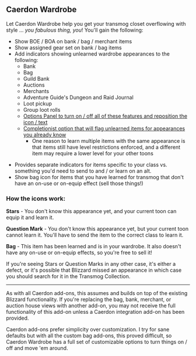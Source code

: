 <h2 id="w-caerdon-wardrobe">Caerdon Wardrobe</h2>
<p>Let Caerdon Wardrobe help you get your transmog closet overflowing with style ...<em> you fabulous thing, you</em>! You'll gain the following:</p>
<ul>
<li>Show BOE / BOA on bank / bag / merchant items</li>
<li>Show assigned gear set on bank / bag items</li>
<li>Add indicators showing unlearned wardrobe appearances to the following:
<ul>
<li>Bank</li>
<li>Bag</li>
<li>Guild Bank</li>
<li>Auctions</li>
<li>Merchants</li>
<li>Adventure Guide's Dungeon and Raid Journal</li>
<li>Loot pickup</li>
<li>Group loot rolls</li>
<li><ins> Options Panel to turn on / off all of these features and reposition the icon / text </ins></li>
<li><ins> Completionist option that will flag unlearned items for appearances you already know </ins>
<ul>
<li>One reason to learn multiple items with the same appearance is that items still have level restrictions enforced, and a different item may require a lower level for your other toons</li>
</ul>
</li>
</ul>
</li>
</ul>
<ul>
<li>Provides separate indicators for items specific to your class vs. something you'd need to send to and / or learn on an alt.</li>
<li>Show bag icon for items that you have learned for transmog that don't have an on-use or on-equip effect (sell those things!)</li>
</ul>
<h3 id="w-how-the-icons-work">How the icons work:</h3>
<p><strong>Stars</strong> - You don't know this appearance yet, and your current toon can equip it and learn it.</p>
<p><strong>Question Mark</strong> - You don't know this appearance yet, but your current toon cannot learn it. You'll have to send the item to the correct class to learn it.</p>
<p><strong>Bag</strong> - This item has been learned and is in your wardrobe. It also doesn't have any on-use or on-equip effects, so you're free to sell it!</p>
<p>If you're seeing Stars or Question Marks in any other case, it's either a defect, or it's possible that Blizzard missed an appearance in which case you should search for it in the Transmog Collection.</p>
<hr />
<p>As with all Caerdon add-ons, this assumes and builds on top of the existing Blizzard functionality. If you're replacing the bag, bank, merchant, or auction house views with another add-on, you may not receive the full functionality of this add-on unless a Caerdon integration add-on has been provided.</p>
<p>Caerdon add-ons prefer simplicity over customization. I try for sane defaults but with all the custom bag add-ons, this proved difficult, so Caerdon Wardrobe has a full set of customizable options to turn things on / off and move 'em around.</p>

